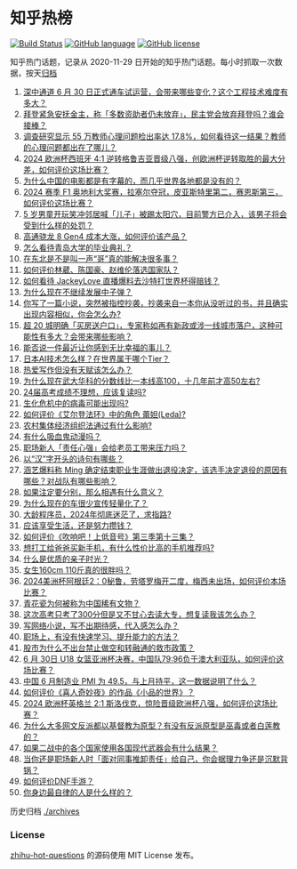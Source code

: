 # 知乎热榜
[![Build Status](https://github.com/ToWeLong/zhihu-hot-questions/workflows/CI/badge.svg)](https://github.com/ToWeLong/zhihu-hot-questions/actions)
[![GitHub language](https://img.shields.io/badge/language-golang-orange.svg)](https://golang.org/)
[![GitHub license](https://img.shields.io/github/license/ToWeLong/zhihu-hot-questions)](https://github.com/ToWeLong/zhihu-hot-questions/blob/main/LICENSE)

知乎热门话题，记录从 2020-11-29 日开始的知乎热门话题。每小时抓取一次数据，按天[归档](./archives)

<!-- BEGIN -->

1. [深中通道 6 月 30 日正式通车试运营，会带来哪些变化？这个工程技术难度有多大？](https://www.zhihu.com/question/660340179)
1. [拜登紧急安抚金主，称「多数资助者仍未放弃」，民主党会放弃拜登吗？谁会接棒？](https://www.zhihu.com/question/660348806)
1. [调查研究显示 55 万教师心理问题检出率达 17.8%，如何看待这一结果？教师的心理问题都出在了哪儿？](https://www.zhihu.com/question/660261614)
1. [2024 欧洲杯西班牙 4:1 逆转格鲁吉亚晋级八强，创欧洲杯逆转取胜的最大分差，如何评价这场比赛？](https://www.zhihu.com/question/660182257)
1. [为什么中国的电影都是有字幕的，而几乎世界各地都是没有的？](https://www.zhihu.com/question/547929535)
1. [2024 赛季 F1 奥地利大奖赛，拉塞尔夺冠，皮亚斯特里第二，赛恩斯第三，如何评价这场比赛？](https://www.zhihu.com/question/660380135)
1. [5 岁男童开玩笑冲邻居喊「儿子」被踢太阳穴，目前警方已介入，该男子将会受到什么样的处罚？](https://www.zhihu.com/question/660258095)
1. [高通骁龙 8 Gen4 成本大涨，如何评价该产品？](https://www.zhihu.com/question/659941675)
1. [怎么看待青岛大学的毕业典礼？](https://www.zhihu.com/question/659903590)
1. [在东北是不是叫一声“哥”真的能解决很多事？](https://www.zhihu.com/question/374816625)
1. [如何评价林葳、陈国豪、赵维伦落选国家队？](https://www.zhihu.com/question/660126978)
1. [如何看待 JackeyLove 直播爆料去沙特打世界杯得赔钱？](https://www.zhihu.com/question/660345054)
1. [为什么现在不继续发展中子弹？](https://www.zhihu.com/question/660013902)
1. [你写了一篇小说，突然被指控抄袭，抄袭来自一本你从没听过的书，并且确实出现内容相似，你会怎么办?](https://www.zhihu.com/question/660210333)
1. [超 20 城明确「买房送户口」，专家称如再有新政或涉一线城市落户，这种可能性有多大？会带来哪些影响？](https://www.zhihu.com/question/660335117)
1. [能否说一件最近让你感到无比幸福的事儿？](https://www.zhihu.com/question/660115825)
1. [日本AI技术怎么样？在世界属于哪个Tier？](https://www.zhihu.com/question/583961277)
1. [热爱写作但没有天赋该怎么办？](https://www.zhihu.com/question/656427909)
1. [为什么现在武大华科的分数线比一本线高100，十几年前才高50左右?](https://www.zhihu.com/question/660147444)
1. [24届高考成绩不理想，应该复读吗?](https://www.zhihu.com/question/659791317)
1. [生化危机中的病毒可能出现吗?](https://www.zhihu.com/question/34882312)
1. [如何评价《艾尔登法环》中的角色 蕾妲(Leda)?](https://www.zhihu.com/question/659475316)
1. [农村集体经济组织法通过有什么影响?](https://www.zhihu.com/question/660264364)
1. [有什么吸血鬼动漫吗？](https://www.zhihu.com/question/372056373)
1. [职场新人「责任心强」会给老员工带来压力吗？](https://www.zhihu.com/question/660189914)
1. [以“汉”字开头的诗句有哪些？](https://www.zhihu.com/question/627525374)
1. [涵艺爆料称 Ming 确定结束职业生涯做出退役决定，该选手决定退役的原因有哪些？对战队有哪些影响？](https://www.zhihu.com/question/660279155)
1. [如果注定要分别，那么相遇有什么意义？](https://www.zhihu.com/question/659967853)
1. [为什么现在的车很少宣传轻量化了？](https://www.zhihu.com/question/660110810)
1. [大龄程序员，2024年彻底迷茫了，求指路?](https://www.zhihu.com/question/659981368)
1. [应该享受生活，还是努力攒钱？](https://www.zhihu.com/question/659973794)
1. [如何评价《吹响吧！上低音号》第三季第十三集？](https://www.zhihu.com/question/660340418)
1. [想打工给爸爸买新手机，有什么性价比高的手机推荐吗?](https://www.zhihu.com/question/656490472)
1. [什么是优质的亲子时光？](https://www.zhihu.com/question/659616029)
1. [女生160cm 110斤真的很胖吗？](https://www.zhihu.com/question/655810986)
1. [2024美洲杯阿根廷2：0秘鲁，劳塔罗梅开二度，梅西未出场，如何评价本场比赛？](https://www.zhihu.com/question/660332674)
1. [青花瓷为何被称为中国稀有文物？](https://www.zhihu.com/question/660307356)
1. [这次高考只考了300分但是又不甘心去读大专，想复读我该怎么办？](https://www.zhihu.com/question/660012904)
1. [写网络小说，写不出期待感，代入感怎么办？](https://www.zhihu.com/question/656230100)
1. [职场上，有没有快速学习、提升能力的方法？](https://www.zhihu.com/question/658821225)
1. [股市为什么不出台禁止做空和转融通的救市政策？](https://www.zhihu.com/question/660078597)
1. [6 月 30日 U18 女篮亚洲杯决赛，中国队79:96负于澳大利亚队，如何评价这场比赛？](https://www.zhihu.com/question/660365155)
1. [中国 6 月制造业 PMI 为 49.5，与上月持平，这一数据说明了什么？](https://www.zhihu.com/question/660337330)
1. [如何评价《喜人奇妙夜》的作品《小品的世界》？](https://www.zhihu.com/question/660169273)
1. [2024 欧洲杯英格兰 2:1 斯洛伐克，惊险晋级欧洲杯八强，如何评价这场比赛？](https://www.zhihu.com/question/660182234)
1. [为什么大多网文反派都以基督教为原型？有没有反派原型是巫毒或者白莲教的？](https://www.zhihu.com/question/659979014)
1. [如果二战中的各个国家使用各国现代武器会有什么结果？](https://www.zhihu.com/question/659836721)
1. [当你还是职场新人时「面对同事推卸责任」给自己，你会据理力争还是沉默背锅？](https://www.zhihu.com/question/660062743)
1. [如何评价DNF手游？](https://www.zhihu.com/question/364125670)
1. [你身边最自律的人是什么样的？](https://www.zhihu.com/question/659544217)

<!-- END -->

历史归档 [./archives](./archives)


### License
[zhihu-hot-questions](https://github.com/towelong/zhihu-hot-questions) 的源码使用 MIT License 发布。